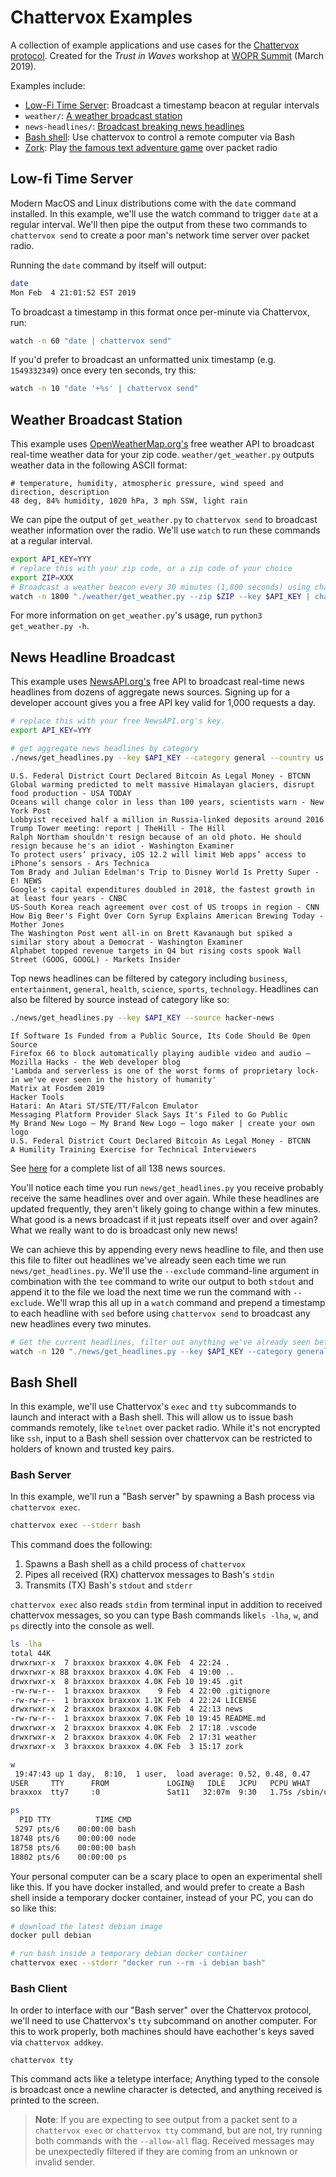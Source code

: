 # Chattervox Examples

A collection of example applications and use cases for the [Chattervox protocol](https://github.com/brannondorsey/chattervox). Created for the _Trust in Waves_ workshop at [WOPR Summit](https://www.woprsummit.org/workshops/) (March 2019).

Examples include:

- [Low-Fi Time Server](#low-fi-time-server): Broadcast a timestamp beacon at regular intervals 
- `weather/`: [A weather broadcast station](#weather-broadcast-station)
- `news-headlines/`: [Broadcast breaking news headlines](#news-headlines)
- [Bash shell](#bash-shell): Use chattervox to control a remote computer via Bash
- [Zork](#zork): Play [the famous text adventure game](https://en.wikipedia.org/wiki/Zork) over packet radio

## Low-fi Time Server

Modern MacOS and Linux distributions come with the `date` command installed. In this example, we'll use the watch command to trigger `date` at a regular interval. We'll then pipe the output from these two commands to `chattervox send` to create a poor man's network time server over packet radio.

Running the `date` command by itself will output:

```bash
date
Mon Feb  4 21:01:52 EST 2019
```

To broadcast a timestamp in this format once per-minute via Chattervox, run:

```bash
watch -n 60 "date | chattervox send"
```

If you'd prefer to broadcast an unformatted unix timestamp (e.g. `1549332349`) once every ten seconds, try this:

```bash
watch -n 10 "date '+%s' | chattervox send"
```

## Weather Broadcast Station

This example uses [OpenWeatherMap.org's](openweathermap.org) free weather API to broadcast real-time weather data for your zip code. `weather/get_weather.py` outputs weather data in the following ASCII format:

```
# temperature, humidity, atmospheric pressure, wind speed and direction, description
48 deg, 84% humidity, 1020 hPa, 3 mph SSW, light rain
```

We can pipe the output of `get_weather.py` to `chattervox send` to broadcast weather information over the radio. We'll use `watch` to run these commands at a regular interval.

```bash
export API_KEY=YYY
# replace this with your zip code, or a zip code of your choice
export ZIP=XXX 
# Broadcast a weather beacon every 30 minutes (1,800 seconds) using chattervox send 
watch -n 1800 "./weather/get_weather.py --zip $ZIP --key $API_KEY | chattervox send"
```

For more information on `get_weather.py`'s usage, run `python3 get_weather.py -h`.

## News Headline Broadcast

This example uses [NewsAPI.org's](https://newsapi.org/) free API to broadcast real-time news headlines from dozens of aggregate news sources. Signing up for a developer account gives you a free API key valid for 1,000 requests a day.

```bash
# replace this with your free NewsAPI.org's key.
export API_KEY=YYY

# get aggregate news headlines by category
./news/get_headlines.py --key $API_KEY --category general --country us
```
```
U.S. Federal District Court Declared Bitcoin As Legal Money - BTCNN
Global warming predicted to melt massive Himalayan glaciers, disrupt food production - USA TODAY
Oceans will change color in less than 100 years, scientists warn - New York Post 
Lobbyist received half a million in Russia-linked deposits around 2016 Trump Tower meeting: report | TheHill - The Hill
Ralph Northam shouldn't resign because of an old photo. He should resign because he's an idiot - Washington Examiner
To protect users’ privacy, iOS 12.2 will limit Web apps’ access to iPhone’s sensors - Ars Technica
Tom Brady and Julian Edelman's Trip to Disney World Is Pretty Super - E! NEWS
Google's capital expenditures doubled in 2018, the fastest growth in at least four years - CNBC
US-South Korea reach agreement over cost of US troops in region - CNN
How Big Beer's Fight Over Corn Syrup Explains American Brewing Today - Mother Jones
The Washington Post went all-in on Brett Kavanaugh but spiked a similar story about a Democrat - Washington Examiner
Alphabet topped revenue targets in Q4 but rising costs spook Wall Street (GOOG, GOOGL) - Markets Insider
```

Top news headlines can be filtered by category including `business`, `entertainment`, `general`, `health`, `science`, `sports`, `technology`. Headlines can also be filtered by source instead of category like so:

```bash
./news/get_headlines.py --key $API_KEY --source hacker-news
```
```
If Software Is Funded from a Public Source, Its Code Should Be Open Source
Firefox 66 to block automatically playing audible video and audio – Mozilla Hacks - the Web developer blog
'Lambda and serverless is one of the worst forms of proprietary lock-in we've ever seen in the history of humanity'
Matrix at Fosdem 2019
Hacker Tools
Hatari: An Atari ST/STE/TT/Falcon Emulator
Messaging Platform Provider Slack Says It's Filed to Go Public
My Brand New Logo — My Brand New Logo – logo maker | create your own logo
U.S. Federal District Court Declared Bitcoin As Legal Money - BTCNN
A Humility Training Exercise for Technical Interviewers
```

See [here](https://newsapi.org/sources) for a complete list of all 138 news sources.

You'll notice each time you run `news/get_headlines.py` you receive probably receive the same headlines over and over again. While these headlines are updated frequently, they aren't likely going to change within a few minutes. What good is a news broadcast if it just repeats itself over and over again? What we really want to do is broadcast only new news!

We can achieve this by appending every news headline to file, and then use this file to filter out headlines we've already seen each time we run `news/get_headlines.py`. We'll use the `--exclude` command-line argument in combination with the `tee` command to write our output to both `stdout` and append it to the file we load the next time we run the command with `--exclude`. We'll wrap this all up in a `watch` command and prepend a timestamp to each headline with `sed` before using `chattervox send` to broadcast any new headlines every two minutes. 

```bash
# Get the current headlines, filter out anything we've already seen before (news/exclude.txt), prepend a timestamp, and broadcast new headlines via chattervox send
watch -n 120 "./news/get_headlines.py --key $API_KEY --category general --country us --exclude news/exclude.txt | tee -a news/exclude.txt | sed -e \"s/^/$(date): /g\" | chattervox send"
```

## Bash Shell

In this example, we'll use Chattervox's `exec` and `tty` subcommands to launch and interact with a Bash shell. This will allow us to issue bash commands remotely, like `telnet` over packet radio. While it's not encrypted like `ssh`, input to a Bash shell session over chattervox can be restricted to holders of known and trusted key pairs.

### Bash Server

In this example, we'll run a "Bash server" by spawning a Bash process via `chattervox exec`.

```bash
chattervox exec --stderr bash
```

This command does the following:

1. Spawns a Bash shell as a child process of `chattervox`
2. Pipes all received (RX) chattervox messages to Bash's `stdin`
3. Transmits (TX) Bash's `stdout` and `stderr`

`chattervox exec` also reads `stdin` from terminal input in addition to received chattervox messages, so you can type Bash commands like`ls -lha`, `w`, and `ps` directly into the console as well.

```bash
ls -lha
total 44K
drwxrwxr-x  7 braxxox braxxox 4.0K Feb  4 22:24 .
drwxrwxr-x 88 braxxox braxxox 4.0K Feb  4 19:00 ..
drwxrwxr-x  8 braxxox braxxox 4.0K Feb 10 19:45 .git
-rw-rw-r--  1 braxxox braxxox    9 Feb  4 22:00 .gitignore
-rw-rw-r--  1 braxxox braxxox 1.1K Feb  4 22:24 LICENSE
drwxrwxr-x  2 braxxox braxxox 4.0K Feb  4 22:13 news
-rw-rw-r--  1 braxxox braxxox 7.0K Feb 10 19:45 README.md
drwxrwxr-x  2 braxxox braxxox 4.0K Feb  2 17:18 .vscode
drwxrwxr-x  2 braxxox braxxox 4.0K Feb  2 17:31 weather
drwxrwxr-x  3 braxxox braxxox 4.0K Feb  3 15:17 zork

w
 19:47:43 up 1 day,  8:10,  1 user,  load average: 0.52, 0.48, 0.47
USER     TTY      FROM             LOGIN@   IDLE   JCPU   PCPU WHAT
braxxox  tty7     :0               Sat11   32:07m  9:30   1.75s /sbin/upstart --user

ps
  PID TTY          TIME CMD
 5297 pts/6    00:00:00 bash
18748 pts/6    00:00:00 node
18758 pts/6    00:00:00 bash
18802 pts/6    00:00:00 ps
```

Your personal computer can be a scary place to open an experimental shell like this. If you have docker installed, and would prefer to create a Bash shell inside a temporary docker container, instead of your PC, you can do so like this:

```bash
# download the latest debian image
docker pull debian

# run bash inside a temporary debian docker container
chattervox exec --stderr "docker run --rm -i debian bash"
```

### Bash Client

In order to interface with our "Bash server" over the Chattervox protocol, we'll need to use Chattervox's `tty` subcommand on another computer. For this to work properly, both machines should have eachother's keys saved via `chattervox addkey`.

```
chattervox tty
```

This command acts like a teletype interface; Anything typed to the console is broadcast once a newline character is detected, and anything received is printed to the screen.

> __Note__: If you are expecting to see output from a packet sent to a `chattervox exec` or `chattervox tty` command, but are not, try running both commands with the `--allow-all` flag. Received messages may be unexpectedly filtered if they are coming from an unknown or invalid sender.


<!-- ## Zork

chattervox exec "docker run -i --rm brannondorsey/zork"

### Download and Install

```bash
# Debian install
sudo apt-get install frotz
mkdir zork1 && cd zork1
curl http://www.infocom-if.org/downloads/zork1.zip > zork1.zip
unzip zork1.zip && rm zork1.zip
```

```bash
# in one terminal
mkfifo /tmp/pipe
frotz zork_files/DATA/ZORK1.DAT < /tmp/pipe

# in another terminal
echo "open mailbox" > /tmp/pipe
``` -->

